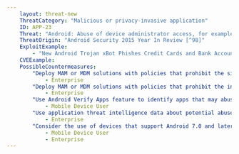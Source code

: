 ```yaml
---
    layout: threat-new
    ThreatCategory: "Malicious or privacy-invasive application"
    ID: APP-23
    Threat: "Android: Abuse of device administrator access, for example to lock the user out of his or her own device or wipe the device contents (Ransomware technique)"
    ThreatOrigin: "Android Security 2015 Year In Review [^98]"
    ExploitExample:
        - "New Android Trojan xBot Phishes Credit Cards and Bank Accounts, Encrypts Devices for Ransom [^96]"
    CVEExample:
    PossibleCountermeasures:
        "Deploy MAM or MDM solutions with policies that prohibit the side-loading of apps, which may bypass security checks on the app.":
            - Enterprise
        "Deploy MAM or MDM solutions with policies that prohibit the installation of apps from 3rd party (unofficial) app stores.":
            - Enterprise
        "Use Android Verify Apps feature to identify apps that may abuse Administrator privileges.":
            - Mobile Device User
        "Use application threat intelligence data about potential abuse of Administrator privileges associated with apps installed on COPE or BYOD devices":
            - Enterprise
        "Consider the use of devices that support Android 7.0 and later and ensuring a PIN is set. Starting in 7.0, device administrator apps can no longer change the device PIN/password when one is already set, as described in https://developer.android.com/preview/behavior-changes.html and at 44:20 of https://www.youtube.com/watch?v=XZzLjllizYs":
            - Mobile Device User
            - Enterprise
---
```


